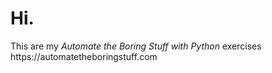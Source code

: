 <h1>Hi.</h1>
This are my <em>Automate the Boring Stuff with Python</em> exercises
https://automatetheboringstuff.com
